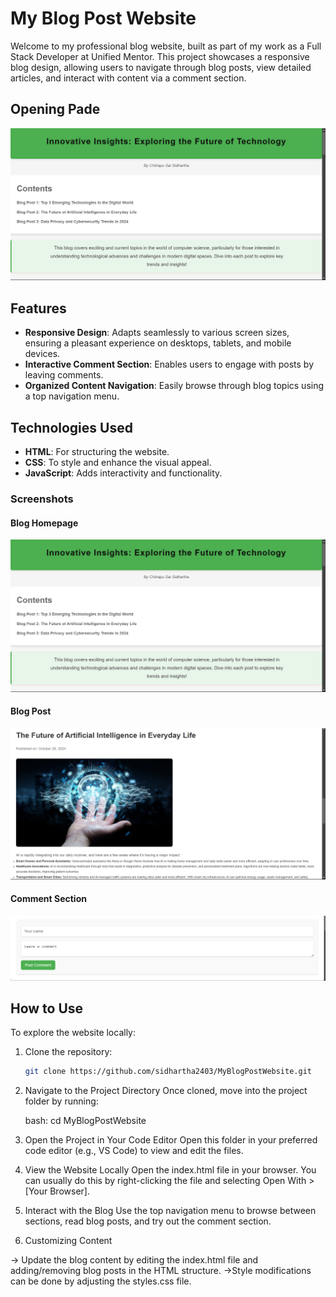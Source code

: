 # My Blog Post Website

Welcome to my professional blog website, built as part of my work as a Full Stack Developer at Unified Mentor. This project showcases a responsive blog design, allowing users to navigate through blog posts, view detailed articles, and interact with content via a comment section.
## Opening Pade
![Home Page](images/home-page.png)

## Features

- **Responsive Design**: Adapts seamlessly to various screen sizes, ensuring a pleasant experience on desktops, tablets, and mobile devices.
- **Interactive Comment Section**: Enables users to engage with posts by leaving comments.
- **Organized Content Navigation**: Easily browse through blog topics using a top navigation menu.

## Technologies Used

- **HTML**: For structuring the website.
- **CSS**: To style and enhance the visual appeal.
- **JavaScript**: Adds interactivity and functionality.

### Screenshots

#### Blog Homepage
![Homepage](images/home-page.png)

#### Blog Post
![Blog Post](images/blog-post.png)

#### Comment Section
![Comment Section](images/comment-sec.png)


## How to Use

To explore the website locally:
1. Clone the repository:
   ```bash
   git clone https://github.com/sidhartha2403/MyBlogPostWebsite.git

2. Navigate to the Project Directory
   Once cloned, move into the project folder by running:

   bash: cd MyBlogPostWebsite

3. Open the Project in Your Code Editor
   Open this folder in your preferred code editor (e.g., VS Code) to view and edit the files.

4. View the Website Locally
   Open the index.html file in your browser. You can usually do this by right-clicking the file and selecting Open With > [Your Browser].

5. Interact with the Blog
   Use the top navigation menu to browse between sections, read blog posts, and try out the comment section.

6. Customizing Content

-> Update the blog content by editing the index.html file and adding/removing blog posts in the HTML structure.
->Style modifications can be done by adjusting the styles.css file.
